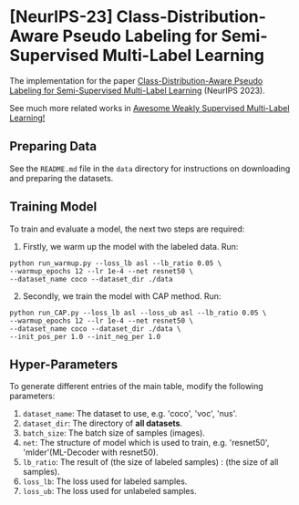 # [NeurIPS-23] Class-Distribution-Aware Pseudo Labeling for Semi-Supervised Multi-Label Learning

The implementation for the paper [Class-Distribution-Aware Pseudo Labeling for Semi-Supervised Multi-Label Learning](http://www.xiemk.pro/publication/neurips23-cap.pdf) (NeurIPS 2023). 

See much more related works in [Awesome Weakly Supervised Multi-Label Learning!](https://github.com/milkxie/awesome-weakly-supervised-multi-label-learning) 

## Preparing Data 

See the `README.md` file in the `data` directory for instructions on downloading and preparing the datasets.

## Training Model

To train and evaluate a model, the next two steps are required:

1. Firstly, we warm up the model with the labeled data. Run:
```
python run_warmup.py --loss_lb asl --lb_ratio 0.05 \
--warmup_epochs 12 --lr 1e-4 --net resnet50 \
--dataset_name coco --dataset_dir ./data
```

2. Secondly, we train the model with CAP method. Run:
```
python run_CAP.py --loss_lb asl --loss_ub asl --lb_ratio 0.05 \
--warmup_epochs 12 --lr 1e-4 --net resnet50 \
--dataset_name coco --dataset_dir ./data \
--init_pos_per 1.0 --init_neg_per 1.0
```



## Hyper-Parameters
To generate different entries of the main table, modify the following parameters:
1. `dataset_name`: The dataset to use, e.g. 'coco', 'voc', 'nus'.
2. `dataset_dir`: The directory of **all datasets**. 
3. `batch_size`: The batch size of samples (images).
4. `net`: The structure of model which is used to train, e.g. 'resnet50', 'mlder'(ML-Decoder with resnet50).
5. `lb_ratio`: The result of (the size of labeled samples) : (the size of all samples).
6. `loss_lb`: The loss used for labeled samples.
7. `loss_ub`: The loss used for unlabeled samples.